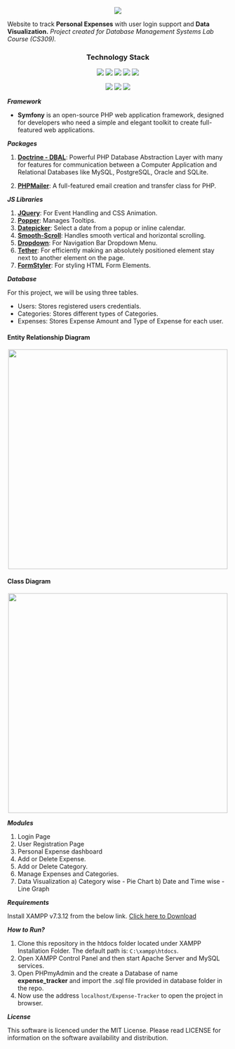 
<p align="center">
<img src="https://user-images.githubusercontent.com/94285514/141747267-0d3d8d3b-d835-4487-9523-4bc54b319ffb.png" />
</p>

Website to track **Personal Expenses** with user login support and **Data Visualization.**
_Project created for Database Management Systems Lab Course (CS309)._

<h3 align="center">Technology Stack</h3>

<p align=center>

<img src="https://img.shields.io/badge/Xampp-F37623?style=for-the-badge&logo=xampp&logoColor=white" />
<img src="https://img.shields.io/badge/PHP-v7.3.12-777BB4?&style=for-the-badge&logo=php&?labelColor=777BB4&logoColor=white" />
<img src="https://img.shields.io/badge/symfony-%23000000.svg?style=for-the-badge&logo=symfony&logoColor=white" />
<img src="https://img.shields.io/badge/MySQL-005C84?style=for-the-badge&logo=mysql&logoColor=white" />
<img src="https://img.shields.io/badge/apache-%23D42029.svg?style=for-the-badge&logo=apache&logoColor=white" />

</p>

<p align="center">

<img src="https://img.shields.io/badge/HTML5-E34F26?style=for-the-badge&logo=html5&logoColor=white" />
<img src="https://img.shields.io/badge/CSS3-1572B6?style=for-the-badge&logo=css3&logoColor=white" />
<img src="https://img.shields.io/badge/JavaScript-323330?style=for-the-badge&logo=javascript&logoColor=F7DF1E" />

</p>

<!-- https://img.shields.io/badge/php-%23777BB4.svg?style=for-the-badge&logo=php&logoColor=white -->

**_Framework_**
- **Symfony** is an open-source PHP web application framework, designed for developers who need a simple and elegant toolkit to create full-featured web applications.

**_Packages_**

1. [**Doctrine - DBAL**](https://symfony.com/doc/current/doctrine.html): Powerful PHP Database Abstraction Layer with many for features for communication between a Computer Application and Relational Databases like MySQL, PostgreSQL, Oracle and SQLite.

2. [**PHPMailer**](https://github.com/infinitered/middleman-template/tree/master/source/libraries/vendor/phpmailer/phpmailer): A full-featured email creation and transfer class for PHP.

**_JS Libraries_**

1. [**JQuery**](https://jquery.com/): For Event Handling and CSS Animation.
2. [**Popper**](https://github.com/popperjs/popper-core): Manages Tooltips.
3. [**Datepicker**](https://api.jqueryui.com/datepicker/): Select a date from a popup or inline calendar.
4. [**Smooth-Scroll**](https://github.com/cferdinandi/smooth-scroll): Handles smooth vertical and horizontal scrolling.
5. [**Dropdown**](https://getbootstrap.com/docs/4.0/components/dropdowns/): For Navigation Bar Dropdown Menu.
6. [**Tether**](http://tether.io/): For efficiently making an absolutely positioned element stay next to another element on the page.
7. [**FormStyler**](https://cdnjs.com/libraries/jQueryFormStyler): For styling HTML Form Elements.

**_Database_**

For this project, we will be using three tables.
 - Users: Stores registered users credentials.
 - Categories: Stores different types of Categories.
 - Expenses: Stores Expense Amount and Type of Expense for each user.

#### Entity Relationship Diagram
<p align="center">

<img src="https://user-images.githubusercontent.com/94285514/143078649-ca11abe6-7217-4614-9c33-350c6c34b651.jpg" width="500" height="">

</p>

#### Class Diagram
<p align="center">

<img src="https://user-images.githubusercontent.com/94285514/143071049-8af4925b-79fa-438c-a92e-efcbd2fd6ad0.jpg" width="500" height="">

</p>

**_Modules_**

1. Login Page
2. User Registration Page
3. Personal Expense dashboard
4. Add or Delete Expense.
5. Add or Delete Category.
6. Manage Expenses and Categories.
7. Data Visualization
    a) Category wise - Pie Chart 
    b) Date and Time wise - Line Graph

**_Requirements_**

Install XAMPP v7.3.12 from the below link. [Click here to Download](https://sourceforge.net/projects/xampp/files/XAMPP%20Windows/7.3.12/)

**_How to Run?_**

1. Clone this repository in the htdocs folder located under XAMPP Installation Folder. The default path is: ```C:\xampp\htdocs```.
2. Open XAMPP Control Panel and then start Apache Server and MySQL services.
3. Open PHPmyAdmin and the create a Database of name **expense_tracker** and import the .sql file provided in database folder in the repo.
4. Now use the address ```localhost/Expense-Tracker``` to open the project in browser.

**_License_**

This software is licenced under the MIT License. Please read LICENSE for information on the software availability and distribution.
